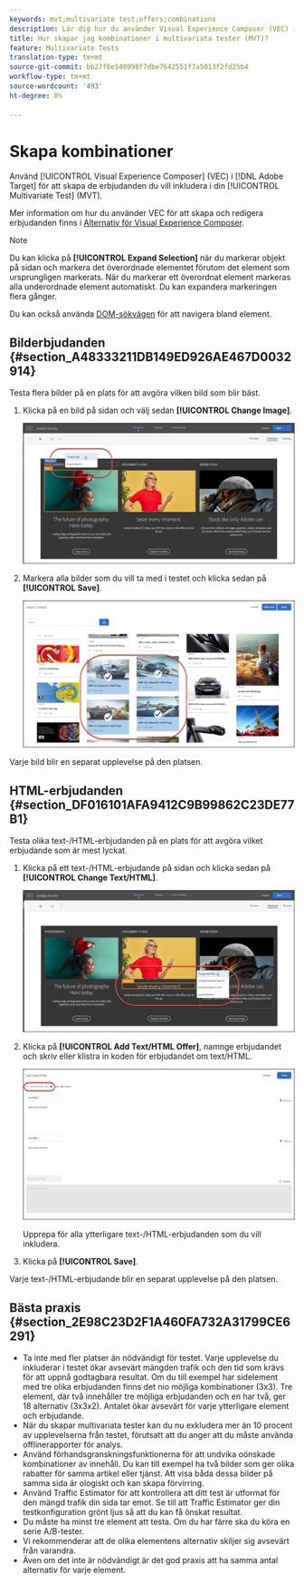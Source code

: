 ```yaml
---
keywords: mvt;multivariate test;offers;combinations
description: Lär dig hur du använder Visual Experience Composer (VEC) i Adobe Target för att skapa de erbjudanden du vill inkludera i ditt Multivariate Test (MVT).
title: Hur skapar jag kombinationer i multivariata tester (MVT)?
feature: Multivariate Tests
translation-type: tm+mt
source-git-commit: bb27f6e540998f7dbe7642551f7a5013f2fd25b4
workflow-type: tm+mt
source-wordcount: '493'
ht-degree: 0%

---
```



# Skapa kombinationer

Använd [!UICONTROL Visual Experience Composer] (VEC) i [!DNL Adobe Target] för att skapa de erbjudanden du vill inkludera i din [!UICONTROL Multivariate Test] (MVT).

Mer information om hur du använder VEC för att skapa och redigera erbjudanden finns i [Alternativ för Visual Experience Composer](/help/c-experiences/c-visual-experience-composer/viztarget-options.md).

>[!NOTE]
>
>Du kan klicka på **[!UICONTROL Expand Selection]** när du markerar objekt på sidan och markera det överordnade elementet förutom det element som ursprungligen markerats. När du markerar ett överordnat element markeras alla underordnade element automatiskt. Du kan expandera markeringen flera gånger.
>
>Du kan också använda [DOM-sökvägen](/help/c-experiences/c-visual-experience-composer/viztarget-options.md#dom-path) för att navigera bland element.

## Bilderbjudanden {#section_A48333211DB149ED926AE467D0032914}

Testa flera bilder på en plats för att avgöra vilken bild som blir bäst.

1. Klicka på en bild på sidan och välj sedan **[!UICONTROL Change Image]**.

   ![Ändra bild, alternativ](/help/c-activities/c-multivariate-testing/t-create-multivariate-test/assets/changeimage.png)

1. Markera alla bilder som du vill ta med i testet och klicka sedan på **[!UICONTROL Save]**.

   ![Välj det innehåll som ska användas för att lägga till bilder](/help/c-activities/c-multivariate-testing/t-create-multivariate-test/assets/addimage.png)

Varje bild blir en separat upplevelse på den platsen.

## HTML-erbjudanden {#section_DF016101AFA9412C9B99862C23DE77B1}

Testa olika text-/HTML-erbjudanden på en plats för att avgöra vilket erbjudande som är mest lyckat.

1. Klicka på ett text-/HTML-erbjudande på sidan och klicka sedan på **[!UICONTROL Change Text/HTML]**.

   ![Ändra text/HTML](/help/c-activities/c-multivariate-testing/t-create-multivariate-test/assets/changehtml.png)

1. Klicka på **[!UICONTROL Add Text/HTML Offer]**, namnge erbjudandet och skriv eller klistra in koden för erbjudandet om text/HTML.

   ![Redigera erbjudanden](/help/c-activities/c-multivariate-testing/t-create-multivariate-test/assets/editoffers.png)

   Upprepa för alla ytterligare text-/HTML-erbjudanden som du vill inkludera.

1. Klicka på **[!UICONTROL Save]**.

Varje text-/HTML-erbjudande blir en separat upplevelse på den platsen.

## Bästa praxis {#section_2E98C23D2F1A460FA732A31799CE6291}

* Ta inte med fler platser än nödvändigt för testet. Varje upplevelse du inkluderar i testet ökar avsevärt mängden trafik och den tid som krävs för att uppnå godtagbara resultat. Om du till exempel har sidelement med tre olika erbjudanden finns det nio möjliga kombinationer (3x3). Tre element, där två innehåller tre möjliga erbjudanden och en har två, ger 18 alternativ (3x3x2). Antalet ökar avsevärt för varje ytterligare element och erbjudande.
* När du skapar multivariata tester kan du nu exkludera mer än 10 procent av upplevelserna från testet, förutsatt att du anger att du måste använda offlinerapporter för analys.
* Använd förhandsgranskningsfunktionerna för att undvika oönskade kombinationer av innehåll. Du kan till exempel ha två bilder som ger olika rabatter för samma artikel eller tjänst. Att visa båda dessa bilder på samma sida är ologiskt och kan skapa förvirring.
* Använd Traffic Estimator för att kontrollera att ditt test är utformat för den mängd trafik din sida tar emot. Se till att Traffic Estimator ger din testkonfiguration grönt ljus så att du kan få önskat resultat.
* Du måste ha minst tre element att testa. Om du har färre ska du köra en serie A/B-tester.
* Vi rekommenderar att de olika elementens alternativ skiljer sig avsevärt från varandra.
* Även om det inte är nödvändigt är det god praxis att ha samma antal alternativ för varje element.

